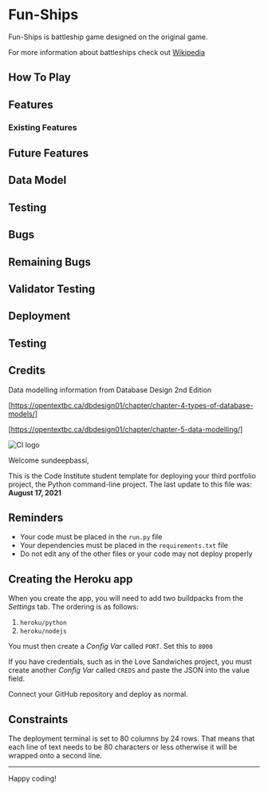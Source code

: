 # Fun-Ships
Fun-Ships is battleship game designed on the original game.  

For more information about battleships check out [Wikipedia](https://en.wikipedia.org/wiki/Battleship_(game)])

## How To Play


## Features


### Existing Features


## Future Features



##  Data Model



##  Testing



##  Bugs


##  Remaining Bugs



##  Validator Testing



##  Deployment



##  Testing



##  Credits

Data modelling information from Database Design 2nd Edition

[https://opentextbc.ca/dbdesign01/chapter/chapter-4-types-of-database-models/]

[https://opentextbc.ca/dbdesign01/chapter/chapter-5-data-modelling/]
























![CI logo](https://codeinstitute.s3.amazonaws.com/fullstack/ci_logo_small.png)

Welcome sundeepbassi,

This is the Code Institute student template for deploying your third portfolio project, the Python command-line project. The last update to this file was: **August 17, 2021**

## Reminders

* Your code must be placed in the `run.py` file
* Your dependencies must be placed in the `requirements.txt` file
* Do not edit any of the other files or your code may not deploy properly

## Creating the Heroku app

When you create the app, you will need to add two buildpacks from the _Settings_ tab. The ordering is as follows:

1. `heroku/python`
2. `heroku/nodejs`

You must then create a _Config Var_ called `PORT`. Set this to `8000`

If you have credentials, such as in the Love Sandwiches project, you must create another _Config Var_ called `CREDS` and paste the JSON into the value field.

Connect your GitHub repository and deploy as normal.

## Constraints

The deployment terminal is set to 80 columns by 24 rows. That means that each line of text needs to be 80 characters or less otherwise it will be wrapped onto a second line.

-----
Happy coding!